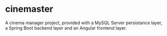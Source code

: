 # cinemaster
 A cinema manager project, provided with a MySQL Server persistance layer, a Spring Boot backend layer and an Angular frontend layer.
